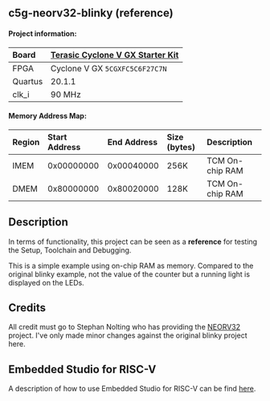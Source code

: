 ## c5g-neorv32-blinky (reference)

#### Project information:

| Board   | [Terasic Cyclone V GX Starter Kit](https://www.terasic.com.tw/cgi-bin/page/archive.pl?Language=English&No=830) |
| :------ | :---------- |
| FPGA    | Cyclone V GX `5CGXFC5C6F27C7N` |
| Quartus | 20.1.1      |
| clk_i   | 90 MHz      |

#### Memory Address Map:

| Region  | Start Address | End Address | Size (bytes) | Description |
| :------ | :------------ | :---------- | :----------- | :---------- |
| IMEM    | 0x00000000    | 0x00040000  | 256K          | TCM On-chip RAM |
| DMEM    | 0x80000000    | 0x80020000  | 128K          | TCM On-chip RAM |


## Description

In terms of functionality, this project can be seen as a **reference** for testing
the Setup, Toolchain  and Debugging.

This is a simple example using on-chip RAM as memory. Compared to the original
blinky example, not the value of the counter but a running light is displayed
on the LEDs.

## Credits

All credit must go to Stephan Nolting who has providing the [NEORV32](https://github.com/stnolting/neorv32) project. I've only made minor changes against the original blinky project here.

## Embedded Studio for RISC-V

A description of how to use Embedded Studio for RISC-V can be find [here](https://www.emb4fun.de/riscv/ses4rv/index.html).